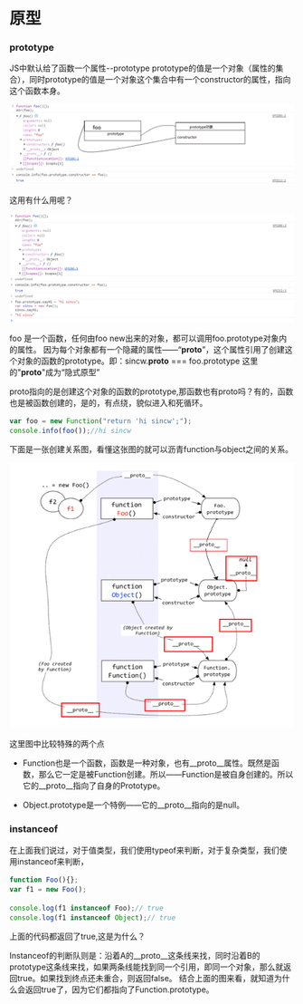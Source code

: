 # 原型

### prototype

JS中默认给了函数一个属性--prototype
prototype的值是一个对象（属性的集合），同时prototype的值是一个对象这个集合中有一个constructor的属性，指向这个函数本身。

![](imgs/1534663141(1).jpg)

这用有什么用呢？

![](imgs/1534663274(1).jpg)

foo 是一个函数，任何由foo new出来的对象，都可以调用foo.prototype对象内的属性。
因为每个对象都有一个隐藏的属性——“__proto__”，这个属性引用了创建这个对象的函数的prototype。即：sincw.__proto__ === foo.prototype
这里的"__proto__"成为“隐式原型”

proto指向的是创建这个对象的函数的prototype,那函数也有proto吗？有的，函数也是被函数创建的，是的，有点绕，貌似进入和死循环。
```javascript
var foo = new Function("return 'hi sincw';");
console.info(foo());//hi sincw
```
下面是一张创建关系图，看懂这张图的就可以沥青function与object之间的关系。

![](imgs/1534665383(1).jpg)

这里图中比较特殊的两个点
- Function也是一个函数，函数是一种对象，也有__proto__属性。既然是函数，那么它一定是被Function创建。所以——Function是被自身创建的。所以它的__proto__指向了自身的Prototype。

- Object.prototype是一个特例——它的__proto__指向的是null。

### instanceof

在上面我们说过，对于值类型，我们使用typeof来判断，对于复杂类型，我们使用instanceof来判断，
```javascript
function Foo(){};
var f1 = new Foo();

console.log(f1 instanceof Foo);// true
console.log(f1 instanceof Object);// true
```

上面的代码都返回了true,这是为什么？

Instanceof的判断队则是：沿着A的__proto__这条线来找，同时沿着B的prototype这条线来找，如果两条线能找到同一个引用，即同一个对象，那么就返回true。如果找到终点还未重合，则返回false。
结合上面的图来看，就知道为什么会返回true了，因为它们都指向了Function.prototype。

